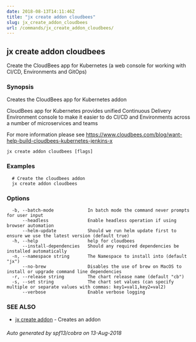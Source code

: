```yaml
---
date: 2018-08-13T14:11:46Z
title: "jx create addon cloudbees"
slug: jx_create_addon_cloudbees
url: /commands/jx_create_addon_cloudbees/
---
```

## jx create addon cloudbees

Create the CloudBees app for Kubernetes (a web console for working with CI/CD, Environments and GitOps)

### Synopsis

Creates the CloudBees app for Kubernetes addon 

CloudBees app for Kubernetes provides unified Continuous Delivery Environment console to make it easier to do CI/CD and Environments across a number of microservices and teams 

For more information please see https://www.cloudbees.com/blog/want-help-build-cloudbees-kubernetes-jenkins-x

```
jx create addon cloudbees [flags]
```

### Examples

```
  # Create the cloudbees addon
  jx create addon cloudbees
```

### Options

```
  -b, --batch-mode             In batch mode the command never prompts for user input
      --headless               Enable headless operation if using browser automation
      --helm-update            Should we run helm update first to ensure we use the latest version (default true)
  -h, --help                   help for cloudbees
      --install-dependencies   Should any required dependencies be installed automatically
  -n, --namespace string       The Namespace to install into (default "jx")
      --no-brew                Disables the use of brew on MacOS to install or upgrade command line dependencies
  -r, --release string         The chart release name (default "cb")
  -s, --set string             The chart set values (can specify multiple or separate values with commas: key1=val1,key2=val2)
      --verbose                Enable verbose logging
```

### SEE ALSO

* [jx create addon](/commands/jx_create_addon/)	 - Creates an addon

###### Auto generated by spf13/cobra on 13-Aug-2018
